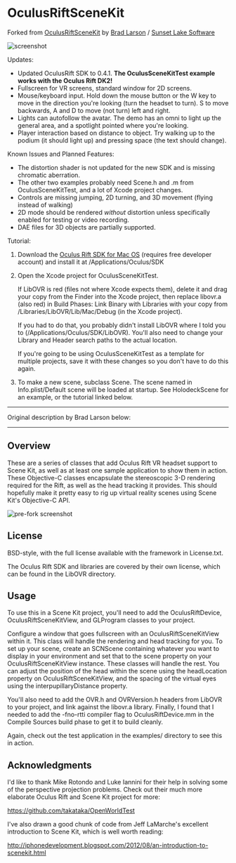 OculusRiftSceneKit
==================

Forked from [OculusRiftSceneKit](http://github.com/BradLarson/OculusRiftSceneKit) by [Brad Larson](http://twitter.com/bradlarson) / [Sunset Lake Software](http://www.sunsetlakesoftware.com)

![screenshot](https://cloud.githubusercontent.com/assets/5468481/4019243/870cf41a-2a61-11e4-9eb4-f01aed5974fb.png)

Updates:

- Updated OculusRift SDK to 0.4.1. **The OculusSceneKitTest example works with the Oculus Rift DK2!**
- Fullscreen for VR screens, standard window for 2D screens.
- Mouse/keyboard input. Hold down the mouse button or the W key to move in the direction you're looking (turn the headset to turn). S to move backwards, A and D to move (not turn) left and right.
- Lights can autofollow the avatar. The demo has an omni to light up the general area, and a spotlight pointed where you're looking.
- Player interaction based on distance to object. Try walking up to the podium (it should light up) and pressing space (the text should change).

Known Issues and Planned Features:

- The distortion shader is not updated for the new SDK and is missing chromatic aberration.
- The other two examples probably need Scene.h and .m from OculusSceneKitTest, and a lot of Xcode project changes.
- Controls are missing jumping, 2D turning, and 3D movement (flying instead of walking)
- 2D mode should be rendered *without* distortion unless specifically enabled for testing or video recording.
- DAE files for 3D objects are partially supported.

Tutorial:

1. Download the [Oculus Rift SDK for Mac OS](https://developer.oculusvr.com/?action=dl) (requires free developer account) and install it at /Applications/Oculus/SDK

2. Open the Xcode project for OculusSceneKitTest.

	If LibOVR is red (files not where Xcode expects them), delete it and drag your copy from the Finder into the Xcode project, then replace libovr.a (also red) in Build Phases: Link Binary with Libraries with your copy from /Libraries/LibOVR/Lib/Mac/Debug (in the Xcode project).

	If you had to do that, you probably didn't install LibOVR where I told you to (/Applications/Oculus/SDK/LibOVR).  You'll also need to change your Library and Header search paths to the actual location.

	If you're going to be using OculusSceneKitTest as a template for multiple projects, save it with these changes so you don't have to do this again.

3. To make a new scene, subclass Scene. The scene named in Info.plist/Default scene will be loaded at startup. See HolodeckScene for an example, or the tutorial linked below.

---

Original description by Brad Larson below:

---

## Overview ##

These are a series of classes that add Oculus Rift VR headset support to Scene Kit, as well as at least one sample application to show them in action. These Objective-C classes encapsulate the stereoscopic 3-D rendering required for the Rift, as well as the head tracking it provides. This should hopefully make it pretty easy to rig up virtual reality scenes using Scene Kit's Objective-C API.

![pre-fork screenshot](https://cloud.githubusercontent.com/assets/5468481/4019269/a31d769c-2a62-11e4-96f0-b8bca32c5bc7.jpg)

## License ##

BSD-style, with the full license available with the framework in License.txt.

The Oculus Rift SDK and libraries are covered by their own license, which can be found in the LibOVR directory.

## Usage ##

To use this in a Scene Kit project, you'll need to add the OculusRiftDevice, OculusRiftSceneKitView, and GLProgram classes to your project.

Configure a window that goes fullscreen with an OculusRiftSceneKitView within it. This class will handle the rendering and head tracking for you. To set up your scene, create an SCNScene containing whatever you want to display in your environment and set that to the scene property on your OculusRiftSceneKitView instance. These classes will handle the rest. You can adjust the position of the head within the scene using the headLocation property on OculusRiftSceneKitView, and the spacing of the virtual eyes using the interpupillaryDistance property.

You'll also need to add the OVR.h and OVRVersion.h headers from LibOVR to your project, and link against the libovr.a library. Finally, I found that I needed to add the -fno-rtti compiler flag to OculusRiftDevice.mm in the Compile Sources build phase to get it to build cleanly.

Again, check out the test application in the examples/ directory to see this in action.

## Acknowledgments ##

I'd like to thank Mike Rotondo and Luke Iannini for their help in solving some of the perspective projection problems. Check out their much more elaborate Oculus Rift and Scene Kit project for more:

https://github.com/takataka/OpenWorldTest

I've also drawn a good chunk of code from Jeff LaMarche's excellent introduction to Scene Kit, which is well worth reading:

http://iphonedevelopment.blogspot.com/2012/08/an-introduction-to-scenekit.html
